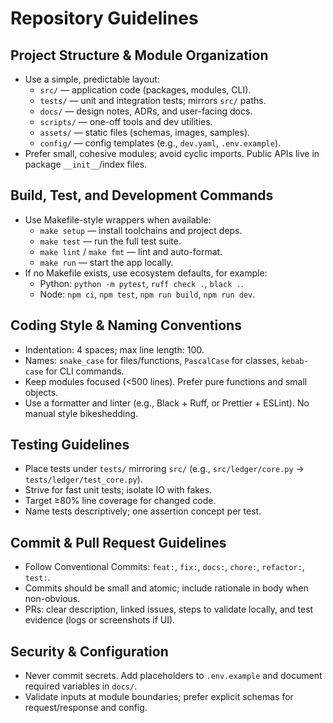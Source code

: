 # Repository Guidelines

## Project Structure & Module Organization
- Use a simple, predictable layout:
  - `src/` — application code (packages, modules, CLI).
  - `tests/` — unit and integration tests; mirrors `src/` paths.
  - `docs/` — design notes, ADRs, and user-facing docs.
  - `scripts/` — one-off tools and dev utilities.
  - `assets/` — static files (schemas, images, samples).
  - `config/` — config templates (e.g., `dev.yaml`, `.env.example`).
- Prefer small, cohesive modules; avoid cyclic imports. Public APIs live in package `__init__`/index files.

## Build, Test, and Development Commands
- Use Makefile-style wrappers when available:
  - `make setup` — install toolchains and project deps.
  - `make test` — run the full test suite.
  - `make lint` / `make fmt` — lint and auto-format.
  - `make run` — start the app locally.
- If no Makefile exists, use ecosystem defaults, for example:
  - Python: `python -m pytest`, `ruff check .`, `black .`.
  - Node: `npm ci`, `npm test`, `npm run build`, `npm run dev`.

## Coding Style & Naming Conventions
- Indentation: 4 spaces; max line length: 100.
- Names: `snake_case` for files/functions, `PascalCase` for classes, `kebab-case` for CLI commands.
- Keep modules focused (<500 lines). Prefer pure functions and small objects.
- Use a formatter and linter (e.g., Black + Ruff, or Prettier + ESLint). No manual style bikeshedding.

## Testing Guidelines
- Place tests under `tests/` mirroring `src/` (e.g., `src/ledger/core.py` → `tests/ledger/test_core.py`).
- Strive for fast unit tests; isolate IO with fakes.
- Target ≥80% line coverage for changed code.
- Name tests descriptively; one assertion concept per test.

## Commit & Pull Request Guidelines
- Follow Conventional Commits: `feat:`, `fix:`, `docs:`, `chore:`, `refactor:`, `test:`.
- Commits should be small and atomic; include rationale in body when non-obvious.
- PRs: clear description, linked issues, steps to validate locally, and test evidence (logs or screenshots if UI).

## Security & Configuration
- Never commit secrets. Add placeholders to `.env.example` and document required variables in `docs/`.
- Validate inputs at module boundaries; prefer explicit schemas for request/response and config.
